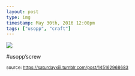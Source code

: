 ```yaml
---
layout: post
type: img
timestamp: May 30th, 2016 12:00pm
tags: ["usopp", "craft"]
---
```

<img src="https://saturdayxiii.github.io/media/145162968683.jpg"/>

#usopp’screw
 
  
<small>source: https://saturdayxiii.tumblr.com/post/145162968683</small>